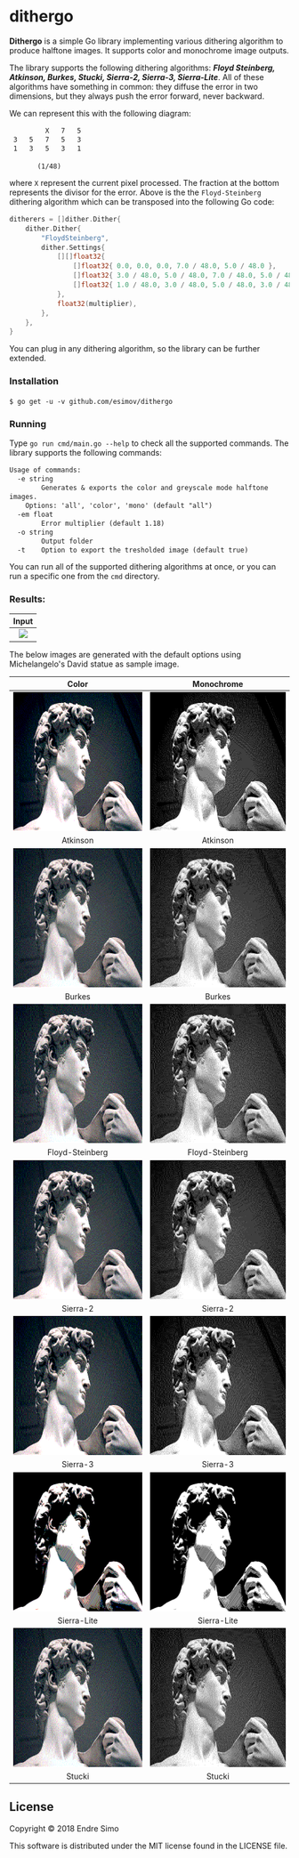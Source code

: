 # dithergo

<strong>Dithergo</strong> is a simple Go library implementing various dithering algorithm to produce halftone images. It supports color and monochrome image outputs.

The library supports the following dithering algorithms: ***Floyd Steinberg, Atkinson, Burkes, Stucki, Sierra-2, Sierra-3, Sierra-Lite***. All of these algorithms have something in common: they diffuse the error in two dimensions, but they always push the error forward, never backward.

We can represent this with the following diagram:

             X   7   5 
     3   5   7   5   3
     1   3   5   3   1

           (1/48)

where `X` represent the current pixel processed. The fraction at the bottom represents the divisor for the error. Above is the  the `Floyd-Steinberg` dithering algorithm which can be transposed into the following Go code:

```go
ditherers = []dither.Dither{
	dither.Dither{
		"FloydSteinberg",
		dither.Settings{
			[][]float32{
				[]float32{ 0.0, 0.0, 0.0, 7.0 / 48.0, 5.0 / 48.0 },
				[]float32{ 3.0 / 48.0, 5.0 / 48.0, 7.0 / 48.0, 5.0 / 48.0, 3.0 / 48.0 },
				[]float32{ 1.0 / 48.0, 3.0 / 48.0, 5.0 / 48.0, 3.0 / 48.0, 1.0 / 48.0 },
			},
			float32(multiplier),
		},
	},
}
```

You can plug in any dithering algorithm, so the library can be further extended.

### Installation

`$ go get -u -v github.com/esimov/dithergo`

### Running

Type `go run cmd/main.go --help` to check all the supported commands. The library supports the following commands:

```
Usage of commands:
  -e string
    	Generates & exports the color and greyscale mode halftone images. 
	Options: 'all', 'color', 'mono' (default "all")
  -em float
    	Error multiplier (default 1.18)
  -o string
    	Output folder
  -t	Option to export the tresholded image (default true)

```
You can run all of the supported dithering algorithms at once, or you can run a specific one from the `cmd` directory.  

### Results:
|  Input  |
|:--:|
|<img src="https://raw.githubusercontent.com/esimov/dithergo/master/input/david.jpg" height="250">|

The below images are generated with the default options using Michelangelo's David statue as sample image.

|  Color  | Monochrome   |
|:--:|:--:|
|<img src="https://raw.githubusercontent.com/esimov/dithergo/master/output/color/Atkinson.png" height="250"> | <img src="https://raw.githubusercontent.com/esimov/dithergo/master/output/mono/Atkinson.png" height="250"> |
Atkinson | Atkinson |
|<img src="https://raw.githubusercontent.com/esimov/dithergo/master/output/color/Burkes.png" height="250"> | <img src="https://raw.githubusercontent.com/esimov/dithergo/master/output/mono/Burkes.png" height="250"> |
Burkes | Burkes |
|<img src="https://raw.githubusercontent.com/esimov/dithergo/master/output/color/FloydSteinberg.png" height="250"> | <img src="https://raw.githubusercontent.com/esimov/dithergo/master/output/mono/FloydSteinberg.png" height="250"> |
Floyd-Steinberg | Floyd-Steinberg | 
|<img src="https://raw.githubusercontent.com/esimov/dithergo/master/output/color/Sierra-2.png" height="250"> | <img src="https://raw.githubusercontent.com/esimov/dithergo/master/output/mono/Sierra-2.png" height="250"> | 
Sierra-2 | Sierra-2 | 
|<img src="https://raw.githubusercontent.com/esimov/dithergo/master/output/color/Sierra-3.png" height="250"> | <img src="https://raw.githubusercontent.com/esimov/dithergo/master/output/mono/Sierra-3.png" height="250"> |
Sierra-3 | Sierra-3 | 
|<img src="https://raw.githubusercontent.com/esimov/dithergo/master/output/color/Sierra-Lite.png" height="250"> | <img src="https://raw.githubusercontent.com/esimov/dithergo/master/output/mono/Sierra-Lite.png" height="250"> |
Sierra-Lite | Sierra-Lite | 
|<img src="https://raw.githubusercontent.com/esimov/dithergo/master/output/color/Stucki.png" height="250"> | <img src="https://raw.githubusercontent.com/esimov/dithergo/master/output/mono/Stucki.png" height="250"> |
Stucki | Stucki | 

## License

Copyright © 2018 Endre Simo

This software is distributed under the MIT license found in the LICENSE file.
